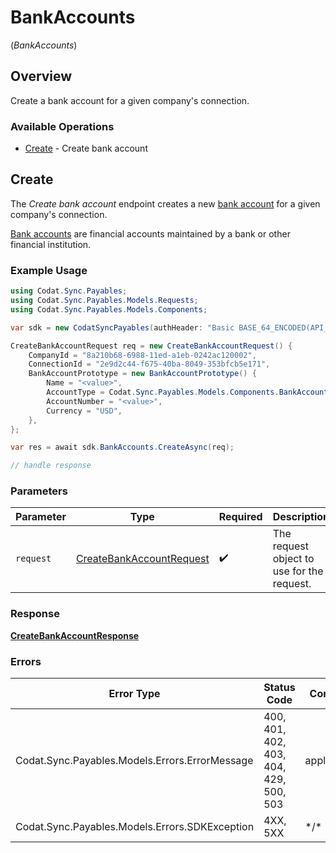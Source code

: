 # BankAccounts
(*BankAccounts*)

## Overview

Create a bank account for a given company's connection.

### Available Operations

* [Create](#create) - Create bank account

## Create

The *Create bank account* endpoint creates a new [bank account](https://docs.codat.io/sync-for-payables-api#/schemas/BankAccount) for a given company's connection.

[Bank accounts](https://docs.codat.io/sync-for-payables-api#/schemas/BankAccount) are financial accounts maintained by a bank or other financial institution.

### Example Usage

```csharp
using Codat.Sync.Payables;
using Codat.Sync.Payables.Models.Requests;
using Codat.Sync.Payables.Models.Components;

var sdk = new CodatSyncPayables(authHeader: "Basic BASE_64_ENCODED(API_KEY)");

CreateBankAccountRequest req = new CreateBankAccountRequest() {
    CompanyId = "8a210b68-6988-11ed-a1eb-0242ac120002",
    ConnectionId = "2e9d2c44-f675-40ba-8049-353bfcb5e171",
    BankAccountPrototype = new BankAccountPrototype() {
        Name = "<value>",
        AccountType = Codat.Sync.Payables.Models.Components.BankAccountType.Credit,
        AccountNumber = "<value>",
        Currency = "USD",
    },
};

var res = await sdk.BankAccounts.CreateAsync(req);

// handle response
```

### Parameters

| Parameter                                                                     | Type                                                                          | Required                                                                      | Description                                                                   |
| ----------------------------------------------------------------------------- | ----------------------------------------------------------------------------- | ----------------------------------------------------------------------------- | ----------------------------------------------------------------------------- |
| `request`                                                                     | [CreateBankAccountRequest](../../Models/Requests/CreateBankAccountRequest.md) | :heavy_check_mark:                                                            | The request object to use for the request.                                    |

### Response

**[CreateBankAccountResponse](../../Models/Requests/CreateBankAccountResponse.md)**

### Errors

| Error Type                                     | Status Code                                    | Content Type                                   |
| ---------------------------------------------- | ---------------------------------------------- | ---------------------------------------------- |
| Codat.Sync.Payables.Models.Errors.ErrorMessage | 400, 401, 402, 403, 404, 429, 500, 503         | application/json                               |
| Codat.Sync.Payables.Models.Errors.SDKException | 4XX, 5XX                                       | \*/\*                                          |